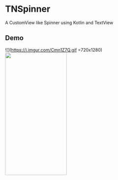 # TNSpinner
A CustomView like Spinner using Kotlin and TextView

## Demo
![](https://i.imgur.com/Cmn1Z7Q.gif =720x1280)
<img src="https://i.imgur.com/Cmn1Z7Q.gif" width="200" height="400" />

